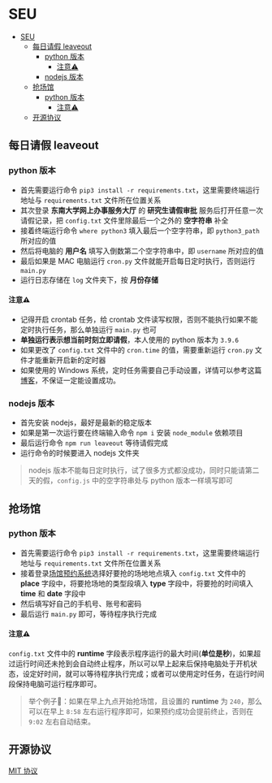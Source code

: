 # SEU
- [SEU](#seu)
  - [每日请假 leaveout](#每日请假-leaveout)
    - [python 版本](#python-版本)
      - [注意⚠️](#注意️)
    - [nodejs 版本](#nodejs-版本)
  - [抢场馆](#抢场馆)
    - [python 版本](#python-版本-1)
      - [注意⚠️](#注意️-1)
  - [开源协议](#开源协议)



## 每日请假 leaveout

### python 版本
- 首先需要运行命令 `pip3 install -r requirements.txt`，这里需要终端运行地址与 `requirements.txt` 文件所在位置关系
- 其次登录 **东南大学网上办事服务大厅** 的 **研究生请假审批** 服务后打开任意一次请假记录，把 `config.txt` 文件里除最后一个之外的 **空字符串** 补全
- 接着终端运行命令 `where python3` 填入最后一个空字符串，即 `python3_path` 所对应的值
- 然后将电脑的 **用户名** 填写入倒数第二个空字符串中，即 `username` 所对应的值
- 最后如果是 MAC 电脑运行 `cron.py` 文件就能开启每日定时执行，否则运行 `main.py`
- 运行日志存储在 `log` 文件夹下，按 **月份存储**



#### 注意⚠️

- 记得开启 crontab 任务，给 crontab 文件读写权限，否则不能执行如果不能定时执行任务，那么单独运行 `main.py` 也可
- **单独运行表示想当前时刻立即请假**，本人使用的 python 版本为 `3.9.6`
- 如果更改了 `config.txt` 文件中的 `cron.time` 的值，需要重新运行 `cron.py` 文件才能重新开启新的定时器
- 如果使用的 Windows 系统，定时任务需要自己手动设置，详情可以参考这篇[博客](https://blog.csdn.net/shammy_feng/article/details/124178086)，不保证一定能设置成功。



### nodejs 版本
- 首先安装 nodejs，最好是最新的稳定版本
- 如果是第一次运行要在终端输入命令 `npm i` 安装 `node_module` 依赖项目
- 最后运行命令 `npm run leaveout` 等待请假完成
- 运行命令的时候要进入 nodejs 文件夹

> nodejs 版本不能每日定时执行，试了很多方式都没成功，同时只能请第二天的假，`config.js` 中的空字符串处与 python 版本一样填写即可



## 抢场馆

### python 版本
- 首先需要运行命令 `pip3 install -r requirements.txt`，这里需要终端运行地址与 `requirements.txt` 文件所在位置关系
- 接着登录[场馆预约系统](http://yuyue.seu.edu.cn/eduplus/order/initOrderIndex.do?sclId=1)选择好要抢的场地地点填入 `config.txt` 文件中的 **place** 字段中，将要抢场地的类型段填入 **type** 字段中，将要抢的时间填入 **time** 和 **date** 字段中
- 然后填写好自己的手机号、账号和密码
- 最后运行 `main.py` 即可，等待程序执行完成



#### 注意⚠️

`config.txt` 文件中的 **runtime** 字段表示程序运行的最大时间(**单位是秒**)，如果超过运行时间还未抢到会自动终止程序，所以可以早上起来后保持电脑处于开机状态，设定好时间，就可以等待程序执行完成；或者可以使用定时任务，在运行时间段保持电脑可运行程序即可。

> 举个例子🌰：如果在早上九点开始抢场馆，且设置的 **runtime** 为 `240`，那么可以在早上 `8:58` 左右运行程序即可，如果预约成功会提前终止，否则在 `9:02` 左右自动结束。



## 开源协议

[MIT 协议](./LICENSE)
